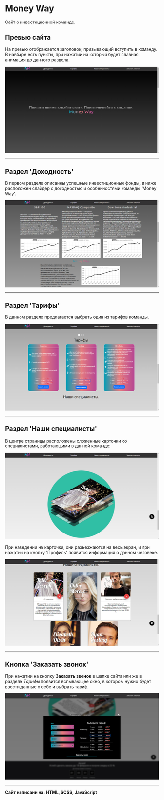 # Money Way

Сайт о инвестиционной команде.

## Превью сайта

На превью отображается заголовок, призывающий вступить в команду. В навбаре есть пункты, при нажатии на который будет плавная анимация до данного раздела. 

![](img/readme/mw-preview.png)

____

## Раздел 'Доходность'

В первом разделе описанны успешные инвестиционные фонды, и ниже расположен слайдер с доходностью и особенностями команды 'Money Way'.

![](img/readme/mw-slider.png)

____

## Раздел 'Тарифы'

В данном разделе предлагается выбрать один из тарифов команды.

![](img/readme/mw-tarif.png)

____

## Раздел 'Наши специалисты'

В центре страницы расположены сложенные карточки со специалистами, работающими в данной команде:

![](img/readme/mw-spec1.png)

При наведении на карточки, они разъезжаются на весь экран, и при нажатии на кнопку 'Профиль' появится информация о данном человеке.

![](img/readme/mw-spec2.png)

____

## Кнопка 'Заказать звонок'

При нажатии на кнопку __Заказать звонок__ в шапке сайта или же в разделе _Тарифы_ появится вспывающее окно, в котором нужно будет ввести данные о себе и выбрать тариф. 

![](img/readme/mw-popup.png)

____

__Сайт написанн на: HTML, SCSS, JavaScript__